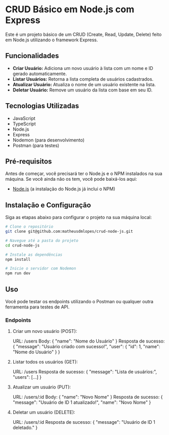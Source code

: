 # CRUD Básico em Node.js com Express

Este é um projeto básico de um CRUD (Create, Read, Update, Delete) feito em Node.js utilizando o framework Express.

## Funcionalidades

- **Criar Usuário:** Adiciona um novo usuário à lista com um nome e ID gerado automaticamente.
- **Listar Usuários:** Retorna a lista completa de usuários cadastrados.
- **Atualizar Usuário:** Atualiza o nome de um usuário existente na lista.
- **Deletar Usuário:** Remove um usuário da lista com base em seu ID.

## Tecnologias Utilizadas
- JavaScript
- TypeScript
- Node.js
- Express
- Nodemon (para desenvolvimento)
- Postman (para testes)

## Pré-requisitos

Antes de começar, você precisará ter o Node.js e o NPM instalados na sua máquina. Se você ainda não os tem, você pode baixá-los aqui:
- [Node.js](https://nodejs.org/) (a instalação do Node.js já inclui o NPM)

## Instalação e Configuração

Siga as etapas abaixo para configurar o projeto na sua máquina local:

```bash
# Clone o repositório
git clone git@github.com:matheusdmlopes/crud-node-js.git

# Navegue até a pasta do projeto
cd crud-node-js

# Instale as dependências
npm install

# Inicie o servidor com Nodemon
npm run dev

```

## Uso

Você pode testar os endpoints utilizando o Postman ou qualquer outra ferramenta para testes de API.

### Endpoints

1. Criar um novo usuário (POST):

    URL: /users
    Body: { "name": "Nome do Usuário" }
    Resposta de sucesso: { "message": "Usuário criado com sucesso!", "user": { "id": 1, "name": "Nome do Usuário" } }

2. Listar todos os usuários (GET):

    URL: /users
    Resposta de sucesso: { "message": "Lista de usuários:", "users": [...] }

3. Atualizar um usuário (PUT):

    URL: /users/:id
    Body: { "name": "Novo Nome" }
    Resposta de sucesso: { "message": "Usuário de ID 1 atualizado!", "name": "Novo Nome" }

4. Deletar um usuário (DELETE):

    URL: /users/:id
    Resposta de sucesso: { "message": "Usuário de ID 1 deletado." }
